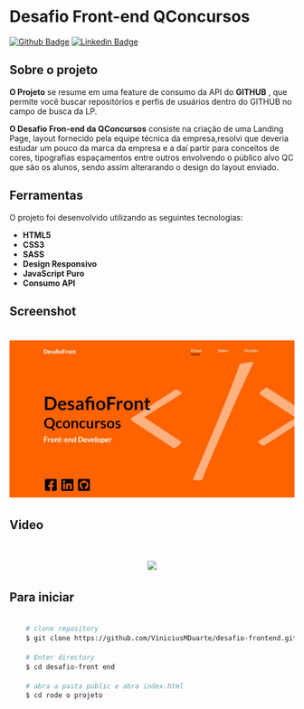 # Desafio Front-end QConcursos

[![Github Badge](https://img.shields.io/badge/-Github-000?style=flat-square&logo=Github&logoColor=white&link=https://github.com/vanessakoch)](https://github.com/ViniciusMDuarte)
[![Linkedin Badge](https://img.shields.io/badge/-LinkedIn-blue?style=flat-square&logo=Linkedin&logoColor=white&link=https://www.linkedin.com/in/https://www.linkedin.com/in/viniciusmduarte//)](https://www.linkedin.com/in/viniciusmduarte/)

## Sobre o projeto

**O Projeto** se resume em uma feature de consumo da API do **GITHUB** , que permite você buscar repositórios e perfis de usuários dentro do GITHUB no campo de busca da LP.

**O Desafio Fron-end da QConcursos** consiste na criação de uma Landing Page, layout fornecido pela equipe técnica da empresa,resolvi que deveria estudar um pouco da marca da empresa e a daí partir para conceitos de cores, tipografias espaçamentos entre outros envolvendo o público alvo QC que são os alunos, sendo assim alterarando o design do layout enviado.



## Ferramentas

O projeto foi desenvolvido utilizando as seguintes tecnologias:

- **HTML5**
- **CSS3**
- **SASS**
- **Design Responsivo**
- **JavaScript Puro**
- **Consumo API**


## Screenshot

<h1 align="center">
   <img src="./github/screeshot-desafio.JPG" />
</h1>

## Video

<h1 align="center">
   <img src="./github/desafio-frontend.gif" />
</h1>



## Para iniciar

```bash

    # clone repository
    $ git clone https://github.com/ViniciusMDuarte/desafio-frontend.git

    # Enter directory
    $ cd desafio-front end

    # abra a pasta public e abra index.html
    $ cd rode o projeto
    
```
